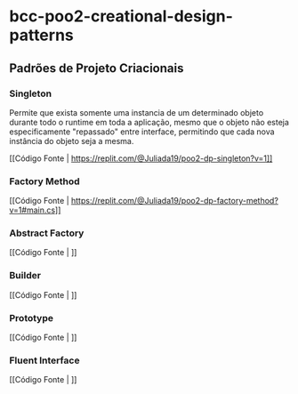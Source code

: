 # bcc-poo2-creational-design-patterns

## Padrões de Projeto Criacionais

### Singleton
Permite que exista somente uma instancia de um determinado objeto durante todo o runtime em toda a aplicação, mesmo que o objeto não esteja especificamente "repassado" entre interface, permitindo que cada nova instância do objeto seja a mesma.

[[Código Fonte | https://replit.com/@Juliada19/poo2-dp-singleton?v=1]]
### Factory Method

[[Código Fonte | https://replit.com/@Juliada19/poo2-dp-factory-method?v=1#main.cs]]
### Abstract Factory

[[Código Fonte | ]]
### Builder

[[Código Fonte | ]]
### Prototype

[[Código Fonte | ]]
### Fluent Interface

[[Código Fonte | ]]
